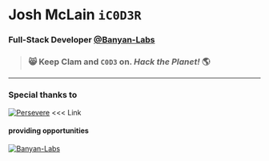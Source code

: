 # Josh McLain `iC0D3R`

<!-- ## About -->

### Full-Stack Developer [**@Banyan-Labs**](https://github.com/Banyan-Labs)

<!-- --- -->

<!-- ### :heartbeat: nerdy stuff :100: certified geek :skull_and_crossbones: -->

<!-- --- -->

<!-- ### I turn :coffee: and :taco: into &lt;/&gt; :smile_cat: -->

<!-- --- -->

<!-- ### learned to code :cop: no internet :chains: [![Persevere](https://perseverenow.org/wp-content/themes/v1.0/library/images/persevere_logo.png)](https://perseverenow.org/) -->

<!-- --- -->

<!-- ### :headphones: introvert :first_quarter_moon: :cactus: live in the :cloud: :computer: always looking :milky_way: -->

<!-- --- -->

> ### :smile_cat: **Keep Clam and `C0D3` on.** *Hack the Planet!* :earth_americas:

---

<!-- ## Technologies -->

<!-- ### Good Working Knowledge of

Languages | Frameworks | Tools | Concepts | Systems
--------- | ---------- | ------ | ----- | -----
HTML | React.tsx | VScode | Agile Dev | Windows 3.1/95/98/XP/Vista/7/8/10
CSS | Redux | Git | Scrum | Ubuntu 20.04
SASS | Bootstrap | GitHub | DevOps | Raspbian
JavaScript | Express.js | IntelliJ | Deployment | Kali
TypeScript | Node.js | Fork | Unit Testing | ParrotOS
EJS | | GitKraken | | Debian
Java | | PowerShell
Pug || Docker
||| Heroku
||| Netlify
||| Jira
||| Google -->

### Special thanks to

[![Persevere](https://perseverenow.org/wp-content/themes/v1.0/library/images/persevere_logo.png)](https://perseverenow.org/) <<< Link

#### providing opportunities

[![Banyan-Labs](https://banyanlabs.io/wp-content/uploads/2021/11/BanyanLabs.png)](https://banyanlabs.io)

